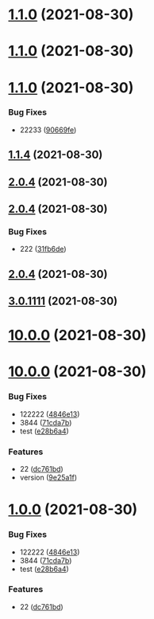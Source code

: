 # [1.1.0](https://github.com/myNameCao/node/compare/v2.111.3...v1.1.0) (2021-08-30)



# [1.1.0](https://github.com/myNameCao/node/compare/v2.111.3...v1.1.0) (2021-08-30)



# [1.1.0](https://github.com/myNameCao/node/compare/v3.1.3...v1.1.0) (2021-08-30)


### Bug Fixes

* 22233 ([90669fe](https://github.com/myNameCao/node/commit/90669fe4914196e0bb9e647f2a0dfa39e3c5c3d0))



## [1.1.4](https://github.com/myNameCao/node/compare/v3.1.3...v1.1.4) (2021-08-30)



## [2.0.4](https://github.com/myNameCao/node/compare/v1.0.5...v2.0.4) (2021-08-30)



## [2.0.4](https://github.com/myNameCao/node/compare/v2.0.12...v2.0.4) (2021-08-30)


### Bug Fixes

* 222 ([31fb6de](https://github.com/myNameCao/node/commit/31fb6de1e6c5a32db9e10ba55bc91c61be95e417))



## [2.0.4](https://github.com/myNameCao/node/compare/v2.0.12...v2.0.4) (2021-08-30)



## [3.0.1111](https://github.com/myNameCao/node/compare/v2.0.12...v3.0.1111) (2021-08-30)



# [10.0.0](https://github.com/myNameCao/node/compare/v3.0.1111...v10.0.0) (2021-08-30)



# [10.0.0](https://github.com/myNameCao/node/compare/v3.1.1...v10.0.0) (2021-08-30)


### Bug Fixes

* 122222 ([4846e13](https://github.com/myNameCao/node/commit/4846e13f12a7c4596ccbcc31717ad610d50156e5))
* 3844 ([71cda7b](https://github.com/myNameCao/node/commit/71cda7bd20548e43be5370ed06e858204592c213))
* test ([e28b6a4](https://github.com/myNameCao/node/commit/e28b6a475f5aab35cb27fbd09602e52d22560cf8))


### Features

* 22 ([dc761bd](https://github.com/myNameCao/node/commit/dc761bd0f8c25e5d4463169e43a66b1132af1257))
* version ([9e25a1f](https://github.com/myNameCao/node/commit/9e25a1f775d7d4851ffb3ab2785380d25f05b8b5))



# [1.0.0](https://github.com/myNameCao/node/compare/v3.1.1...v1.0.0) (2021-08-30)


### Bug Fixes

* 122222 ([4846e13](https://github.com/myNameCao/node/commit/4846e13f12a7c4596ccbcc31717ad610d50156e5))
* 3844 ([71cda7b](https://github.com/myNameCao/node/commit/71cda7bd20548e43be5370ed06e858204592c213))
* test ([e28b6a4](https://github.com/myNameCao/node/commit/e28b6a475f5aab35cb27fbd09602e52d22560cf8))


### Features

* 22 ([dc761bd](https://github.com/myNameCao/node/commit/dc761bd0f8c25e5d4463169e43a66b1132af1257))



